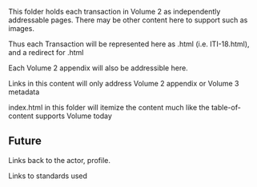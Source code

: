 This folder holds each transaction in Volume 2 as independently addressable pages. There may be other content here to support such as images. 

Thus each Transaction will be represented here as <profile acronym>.html (i.e. ITI-18.html), and a redirect for <transaction name>.html

Each Volume 2 appendix will also be addressible here.

Links in this content will only address Volume 2 appendix or Volume 3 metadata

index.html in this folder will itemize the content much like the table-of-content supports Volume today

## Future

Links back to the actor, profile.

Links to standards used
